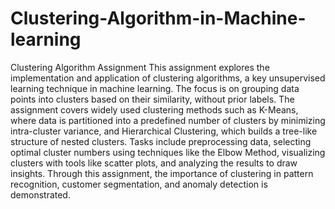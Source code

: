# Clustering-Algorithm-in-Machine-learning
Clustering Algorithm Assignment
This assignment explores the implementation and application of clustering algorithms, a key unsupervised learning technique in machine learning. The focus is on grouping data points into clusters based on their similarity, without prior labels. The assignment covers widely used clustering methods such as K-Means, where data is partitioned into a predefined number of clusters by minimizing intra-cluster variance, and Hierarchical Clustering, which builds a tree-like structure of nested clusters. Tasks include preprocessing data, selecting optimal cluster numbers using techniques like the Elbow Method, visualizing clusters with tools like scatter plots, and analyzing the results to draw insights. Through this assignment, the importance of clustering in pattern recognition, customer segmentation, and anomaly detection is demonstrated.


